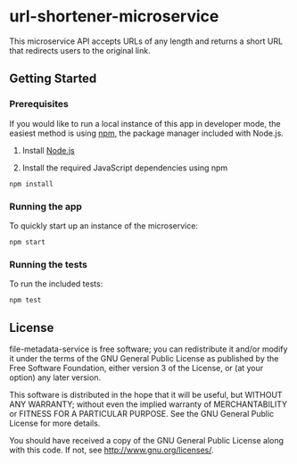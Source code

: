 # url-shortener-microservice

This microservice API accepts URLs of any length and returns a short URL that redirects users to the original link.

## Getting Started

### Prerequisites

If you would like to run a local instance of this app in developer mode, the easiest method is using [npm](https://docs.npmjs.com/getting-started/installing-node), the package manager included with Node.js.

1.  Install [Node.js](https://nodejs.org)

2.  Install the required JavaScript dependencies using npm

`npm install`

### Running the app

To quickly start up an instance of the microservice:

`npm start`

### Running the tests

To run the included tests:

`npm test`

## License

file-metadata-service is free software; you can redistribute it and/or modify it under the terms of the GNU General Public License as published by the Free Software Foundation, either version 3 of the License, or (at your option) any later version.

This software is distributed in the hope that it will be useful, but WITHOUT ANY WARRANTY; without even the implied warranty of MERCHANTABILITY or FITNESS FOR A PARTICULAR PURPOSE. See the GNU General Public License for more details.

You should have received a copy of the GNU General Public License along with this code. If not, see http://www.gnu.org/licenses/.
